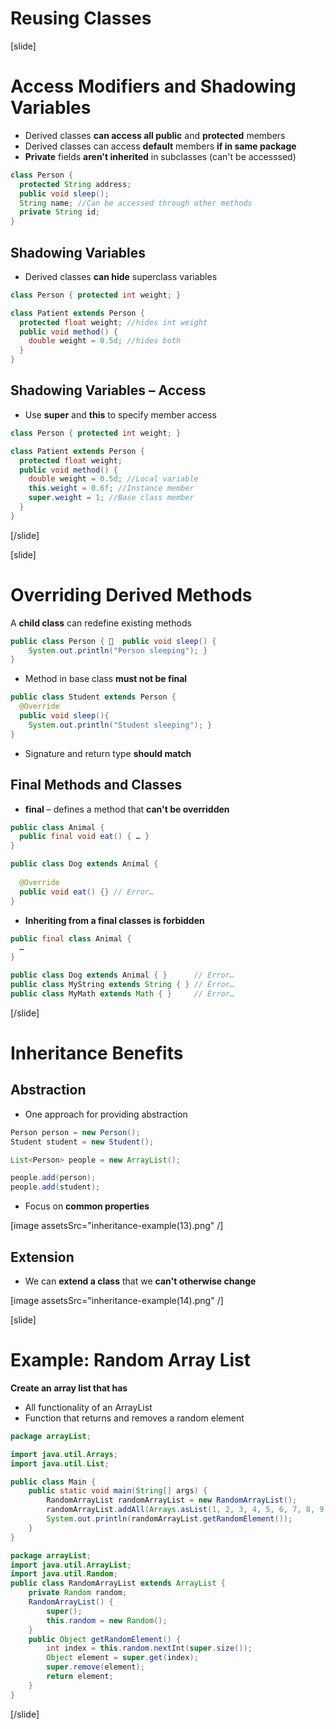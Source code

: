 # Reusing Classes

[slide]
# Access Modifiers and Shadowing Variables

- Derived classes **can access all public** and **protected** members
- Derived classes can access **default** members **if in same package**
- **Private** fields **aren't inherited** in subclasses (can't be accesssed)

```java
class Person {
  protected String address;
  public void sleep();
  String name; //Can be accessed through other methods
  private String id;
}
```

## Shadowing Variables

- Derived classes **can hide** superclass variables

```java
class Person { protected int weight; }

class Patient extends Person {
  protected float weight; //hides int weight
  public void method() {
    double weight = 0.5d; //hides both
  }
}
```

## Shadowing Variables – Access

- Use **super** and **this** to specify member access

```java
class Person { protected int weight; }

class Patient extends Person {
  protected float weight;
  public void method() {
    double weight = 0.5d; //Local variable
    this.weight = 0.6f; //Instance member
    super.weight = 1; //Base class member
  }
}
```
[/slide]

[slide]
# Overriding Derived Methods

A **child class** can redefine existing methods

```java
public class Person {   public void sleep() { 
	System.out.println("Person sleeping"); } 
}
```
- Method in base class **must not be final**

```java
public class Student extends Person {
  @Override 
  public void sleep(){
	System.out.println("Student sleeping"); }
}
```
- Signature and return type **should match**

## Final Methods and Classes

- **final** – defines a method that **can't be overridden**

```java
public class Animal {
  public final void eat() { … }
}

public class Dog extends Animal { 
  
  @Override
  public void eat() {} // Error…
}
```

- **Inheriting from a final classes is forbidden**

```java
public final class Animal {
  …
}

public class Dog extends Animal { }      // Error…
public class MyString extends String { } // Error…
public class MyMath extends Math { }     // Error…
```

[/slide]
# Inheritance Benefits 

## Abstraction

- One approach for providing abstraction

```java
Person person = new Person();
Student student = new Student();

List<Person> people = new ArrayList();

people.add(person);
people.add(student);
```
- Focus on **common properties**

[image assetsSrc="inheritance-example(13).png" /]

## Extension

- We can **extend a class** that we **can't otherwise change**

[image assetsSrc="inheritance-example(14).png" /]

[slide]
# Example: Random Array List

**Create an array list that has**
- All functionality of an ArrayList
- Function that returns and removes a random element

```java live
package arrayList;

import java.util.Arrays;
import java.util.List;

public class Main {
    public static void main(String[] args) {
        RandomArrayList randomArrayList = new RandomArrayList();
        randomArrayList.addAll(Arrays.asList(1, 2, 3, 4, 5, 6, 7, 8, 9));
        System.out.println(randomArrayList.getRandomElement());
    }
}

package arrayList;
import java.util.ArrayList;
import java.util.Random;
public class RandomArrayList extends ArrayList {
    private Random random;
    RandomArrayList() {
        super();
        this.random = new Random();
    }
    public Object getRandomElement() {
        int index = this.random.nextInt(super.size());
        Object element = super.get(index);
        super.remove(element);
        return element;
    }
}
``` 

[/slide]
